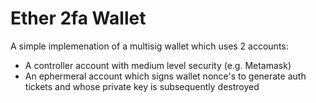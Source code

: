 # Ether 2fa Wallet

A simple implemenation of a multisig wallet which uses 2 accounts:

- A controller account with medium level security (e.g. Metamask)
- An ephermeral account which signs wallet nonce's to generate auth tickets and whose private key is subsequently destroyed